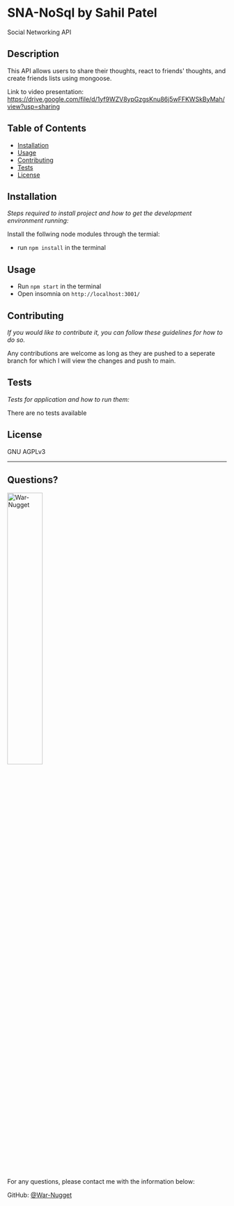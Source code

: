 # SNA-NoSql  by Sahil Patel
Social Networking API

  
  
## Description 
      
This API allows users to share their thoughts, react to friends' thoughts, and create friends lists using mongoose.

Link to video presentation: https://drive.google.com/file/d/1yf9WZV8ypGzgsKnu86j5wFFKWSkByMah/view?usp=sharing

## Table of Contents
* [Installation](#installation)
* [Usage](#usage)
* [Contributing](#contributing)
* [Tests](#tests)
* [License](#license)
    
## Installation
    
*Steps required to install project and how to get the development environment running:*
    
Install the follwing node modules through the termial:

- run ```npm install``` in the terminal

## Usage 

- Run ```npm start``` in the terminal 
- Open insomnia on ```http://localhost:3001/``` 

    
## Contributing
    
*If you would like to contribute it, you can follow these guidelines for how to do so.*
    
Any contributions are welcome as long as they are pushed to a seperate branch for which I will view the changes and push to main.
    
## Tests
    
*Tests for application and how to run them:*
    
There are no tests available
    
## License
    
GNU AGPLv3
    
---
    
## Questions?
  
<img src="https://avatars.githubusercontent.com/u/97697696?v=4" alt="War-Nugget" width="40%" />
    
For any questions, please contact me with the information below:
   
GitHub: [@War-Nugget](https://api.github.com/users/War-Nugget)
    
